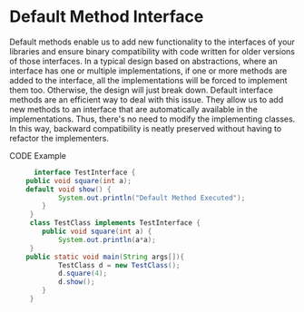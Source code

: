 # Default Method Interface
Default methods enable us to add new functionality to the interfaces of your libraries and ensure binary compatibility with code written for older versions of those interfaces.
In a typical design based on abstractions, where an interface has one or multiple implementations, if one or more methods are added to the interface, all the implementations will be 
forced to implement them too. Otherwise, the design will just break down.
Default interface methods are an efficient way to deal with this issue. They allow us to add new methods to an interface that are automatically available in the implementations. Thus, 
there's no need to modify the implementing classes.
In this way, backward compatibility is neatly preserved without having to refactor the implementers.

CODE Example
```Java                      
      interface TestInterface { 
 	public void square(int a); 
	default void show() { 
     		System.out.println("Default Method Executed"); 
    	} 
     } 
     class TestClass implements TestInterface { 
     	public void square(int a) { 
     		System.out.println(a*a); 
   	 } 
	public static void main(String args[]){ 
     		TestClass d = new TestClass(); 
     		d.square(4); 
     		d.show(); 
     	} 
     }
 ```
